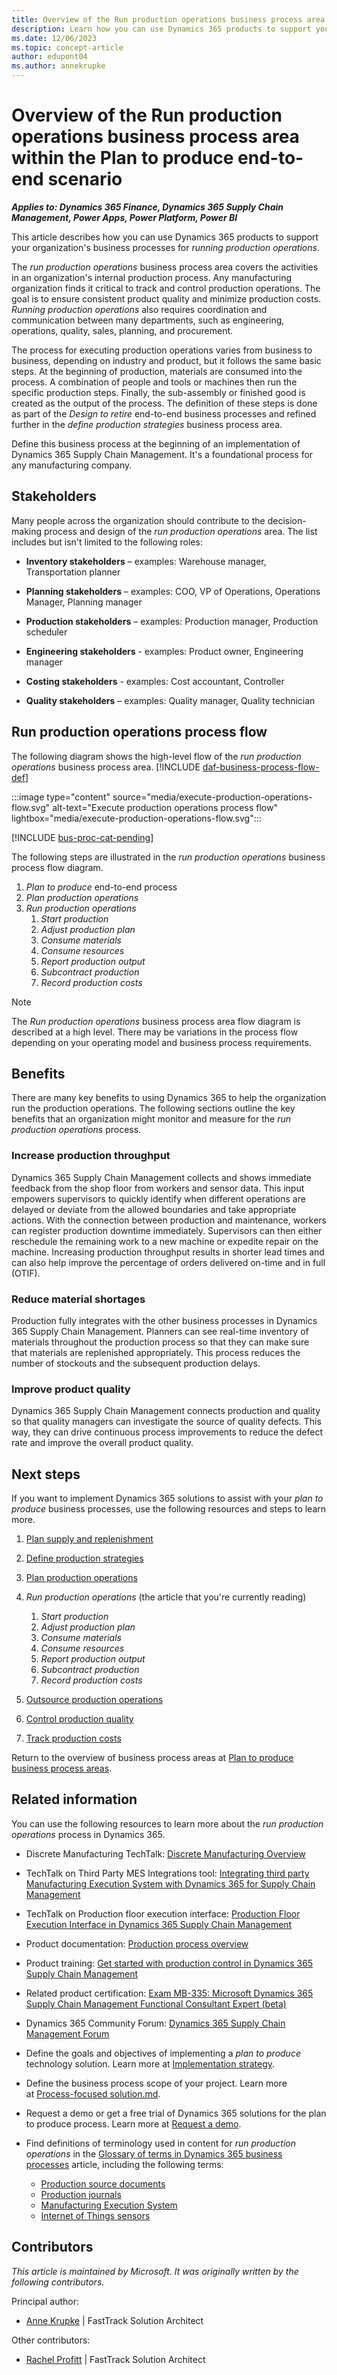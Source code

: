 ```yaml
---
title: Overview of the Run production operations business process area
description: Learn how you can use Dynamics 365 products to support your organization's business processes for running production operations.
ms.date: 12/06/2023
ms.topic: concept-article
author: edupont04
ms.author: annekrupke
---
```


# Overview of the Run production operations business process area within the Plan to produce end-to-end scenario

***Applies to: Dynamics 365 Finance, Dynamics 365 Supply Chain Management, Power Apps, Power Platform, Power BI***

This article describes how you can use Dynamics 365 products to support your organization's business processes for *running production operations*.  

The *run production operations* business process area covers the activities in an organization's internal production process. Any manufacturing organization finds it critical to track and control production operations. The goal is to ensure consistent product quality and minimize production costs. *Running production operations* also requires coordination and communication between many departments, such as engineering, operations, quality, sales, planning, and procurement.

The process for executing production operations varies from business to business, depending on industry and product, but it follows the same basic steps. At the beginning of production, materials are consumed into the process. A combination of people and tools or machines then run the specific production steps. Finally, the sub-assembly or finished good is created as the output of the process. The definition of these steps is done as part of the *Design to retire* end-to-end business processes and refined further in the *define production strategies* business process area.

Define this business process at the beginning of an implementation of Dynamics 365 Supply Chain Management. It's a foundational process for any manufacturing company.

## Stakeholders

Many people across the organization should contribute to the decision-making process and design of the *run production operations* area. The list includes but isn't limited to the following roles:

- **Inventory stakeholders** – examples: Warehouse manager, Transportation planner

- **Planning stakeholders** – examples: COO, VP of Operations, Operations Manager, Planning manager

- **Production stakeholders** – examples: Production manager, Production scheduler

- **Engineering stakeholders** - examples: Product owner, Engineering manager

- **Costing stakeholders** - examples: Cost accountant, Controller

- **Quality stakeholders** – examples: Quality manager, Quality technician

## Run production operations process flow

The following diagram shows the high-level flow of the *run production operations* business process area. [!INCLUDE [daf-business-process-flow-def](~/../shared-content/shared/guidance-includes/daf-business-process-flow-def.md)]

:::image type="content" source="media/execute-production-operations-flow.svg" alt-text="Execute production operations process flow" lightbox="media/execute-production-operations-flow.svg":::

[!INCLUDE [bus-proc-cat-pending](../includes/bus-proc-cat-pending.md)]

The following steps are illustrated in the *run production operations* business process flow diagram.

1. *Plan to produce* end-to-end process
2. *Plan production operations*
3. *Run production operations*
   1. *Start production*
   2. *Adjust production plan*
   3. *Consume materials*
   4. *Consume resources*
   5. *Report production output*
   6. *Subcontract production*
   7. *Record production costs*

> [!NOTE]
> The *Run production operations* business process area flow diagram is described at a high level. There may be variations in the process flow depending on your operating model and business process requirements.

<!--
1. Start

    1. A parallel branch from **Start** includes *Inventory to deliver*

        1. Consume materials in production

        2. Put away finished goods or sub-assembly inventory

2. *Plan to produce* end-to-end process

3. *Plan production operations*

4. *Run production operations*

5. Is operation outsourced?

    1. A parallel branch for **Yes** leads to *Outsource production operations*, which has an unshown connection to 10. End

6. *Start production* if operations aren't outsourced  

    1. A parallel branch, *Adjust production plan*, connects back to *Plan production operations*

7. *Consume materials in production*

    1. Control production quality

    2. Track production costs

8. *Use production resources*

    1. Control production quality

    2. Track production costs

9. *Report production output*

    1. Control production quality

    2. Track production costs

    3. Put away finished goods or sub-assembly inventory

10. End
-->

## Benefits

There are many key benefits to using Dynamics 365 to help the organization run the production operations. The following sections outline the key benefits that an organization might monitor and measure for the *run production operations* process.

### Increase production throughput

Dynamics 365 Supply Chain Management collects and shows immediate feedback from the shop floor from workers and sensor data. This input empowers supervisors to quickly identify when different operations are delayed or deviate from the allowed boundaries and take appropriate actions. With the connection between production and maintenance, workers can register production downtime immediately. Supervisors can then either reschedule the remaining work to a new machine or expedite repair on the machine. Increasing production throughput results in shorter lead times and can also help improve the percentage of orders delivered on-time and in full (OTIF).

### Reduce material shortages

Production fully integrates with the other business processes in Dynamics 365 Supply Chain Management. Planners can see real-time inventory of materials throughout the production process so that they can make sure that materials are replenished appropriately. This process reduces the number of stockouts and the subsequent production delays.

### Improve product quality

Dynamics 365 Supply Chain Management connects production and quality so that quality managers can investigate the source of quality defects. This way, they can drive continuous process improvements to reduce the defect rate and improve the overall product quality.

## Next steps

If you want to implement Dynamics 365 solutions to assist with your *plan to produce* business processes, use the following resources and steps to learn more.

1. [Plan supply and replenishment](forecast-to-plan-supply-replenishment-overview.md)  

2. [Define production strategies](plan-to-produce-define-production-strategies.md)

3. [Plan production operations](plan-to-produce-plan-production-operations-overview.md)

4. *Run production operations* (the article that you're currently reading)
   1. *Start production*
   2. *Adjust production plan*
   3. *Consume materials*
   4. *Consume resources*
   5. *Report production output*
   6. *Subcontract production*
   7. *Record production costs*

5. [Outsource production operations](plan-to-produce-outsource-production-operations-overview.md)

6. [Control production quality](plan-to-produce-control-production-quality-overview.md)  

7. [Track production costs](plan-to-produce-track-production-costs-overview.md)  

Return to the overview of business process areas at [Plan to produce business process areas](plan-to-produce-areas.md).

## Related information

You can use the following resources to learn more about the *run production operations* process in Dynamics 365.

- Discrete Manufacturing TechTalk: [Discrete Manufacturing Overview](https://community.dynamics.com/blogs/post/?postid=13f0b0ac-6755-482e-ab73-9fcc1b55380a)

- TechTalk on Third Party MES Integrations tool: [Integrating third party Manufacturing Execution System with Dynamics 365 for Supply Chain Management](https://community.dynamics.com/blogs/post/?postid=39606559-7c7e-4a68-8261-3cf501e84770)

- TechTalk on Production floor execution interface: [Production Floor Execution Interface in Dynamics 365 Supply Chain Management](https://community.dynamics.com/blogs/post/?postid=81f0f2ee-0c2f-47e5-b121-cdb98821f287)

- Product documentation: [Production process overview](/dynamics365/supply-chain/production-control/production-process-overview)  

- Product training: [Get started with production control in Dynamics 365 Supply Chain Management](/training/modules/get-started-production-control-dyn365-supply-chain-mgmt/)  

- Related product certification: [Exam MB-335: Microsoft Dynamics 365 Supply Chain Management Functional Consultant Expert (beta)](/certifications/exams/mb-335)  

- Dynamics 365 Community Forum: [Dynamics 365 Supply Chain Management Forum](https://community.dynamics.com/forums/thread/?discussionforumid=bd2c77d7-890b-4a36-87a4-8afbddbca6a6)

- Define the goals and objectives of implementing a *plan to produce* technology solution. Learn more at [Implementation strategy](../implementation-guide/implementation-strategy.md).

- Define the business process scope of your project. Learn more at [Process-focused solution.md](../implementation-guide/process-focused-solution.md).

- Request a demo or get a free trial of Dynamics 365 solutions for the plan to produce process. Learn more at [Request a demo](https://www.microsoft.com/dynamics-365/free-trial).

- Find definitions of terminology used in content for *run production operations* in the [Glossary of terms in Dynamics 365 business processes](glossary.md) article, including the following terms:

  - [Production source documents](glossary.md#production-source-documents)  
  - [Production journals](glossary.md#production-journals)  
  - [Manufacturing Execution System](glossary.md#manufacturing-execution-system)  
  - [Internet of Things sensors](glossary.md#internet-of-things-sensors)  

<!--## Tags

*Industries:* Mining, Construction, Manufacturing, Wholesale trade, Retail trade

*Stakeholders:* Functional consultant, Business analyst, Production lead, Supply chain lead, Inventory lead, Costing lead

*Products:* Dynamics 365 Supply Chain Management-->

## Contributors

*This article is maintained by Microsoft. It was originally written by the following contributors.*

Principal author:

- [Anne Krupke](https://www.linkedin.com/in/annekrupke/) \| FastTrack Solution Architect

Other contributors:

- [Rachel Profitt](https://www.linkedin.com/in/rachelprofitt/) \| FastTrack Solution Architect
